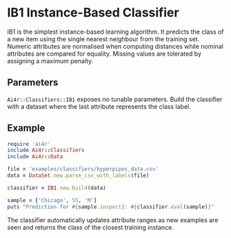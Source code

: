 # IB1 Instance-Based Classifier

IB1 is the simplest instance-based learning algorithm. It predicts the class of a new item using the single nearest neighbour from the training set. Numeric attributes are normalised when computing distances while nominal attributes are compared for equality. Missing values are tolerated by assigning a maximum penalty.

## Parameters

`Ai4r::Classifiers::IB1` exposes no tunable parameters. Build the classifier with a dataset where the last attribute represents the class label.

## Example

```ruby
require 'ai4r'
include Ai4r::Classifiers
include Ai4r::Data

file = 'examples/classifiers/hyperpipes_data.csv'
data = DataSet.new.parse_csv_with_labels(file)

classifier = IB1.new.build(data)

sample = ['Chicago', 55, 'M']
puts "Prediction for #{sample.inspect}: #{classifier.eval(sample)}"
```

The classifier automatically updates attribute ranges as new examples are seen and returns the class of the closest training instance.

